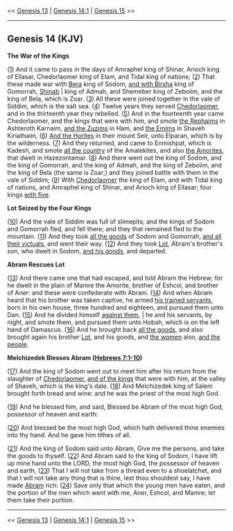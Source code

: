 << [Genesis 13](/genesis/13) | [Genesis 14:1](http://biblehub.com/interlinear/genesis/14-1.htm) | [Genesis 15](/genesis/15) >>

---

## Genesis 14 (KJV)

**The War of the Kings**

([1](https://biblehub.com/interlinear/genesis/14-1.htm)) And it came to pass in the days of Amraphel king of Shinar, Arioch king of Ellasar, Chedorlaomer king of Elam, and Tidal king of nations; ([2](https://biblehub.com/interlinear/genesis/14-2.htm)) That these made war with [Bera](/keys/ATh-BRO) king of Sodom, [and with Birsha](/keys/VATh-BRShO) king of Gomorrah, [Shinab](/keys/ShNAB) | king of Admah, and Shemeber king of Zeboiim, and the king of Bela, which is Zoar. ([3](https://biblehub.com/interlinear/genesis/14-3.htm)) All these were joined together in the vale of Siddim, which is the salt sea. ([4](https://biblehub.com/interlinear/genesis/14-4.htm)) Twelve years they served [Chedorlaomer](/keys/ATh-KDRLOMR), and in the thirteenth year they rebelled. ([5](https://biblehub.com/interlinear/genesis/14-5.htm)) And in the fourteenth year came Chedorlaomer, and the kings that were with him, and smote [the Rephaims](/keys/ATh-RPAIM) in Ashteroth Karnaim, [and the Zuzims](/keys/VATh-HZVZIM) in Ham, and [the Emims](/keys/HAIMIM) in Shaveh Kiriathaim, ([6](https://biblehub.com/interlinear/genesis/14-6.htm)) [And the Horites](/keys/VATh-HChRI) in their mount Seir, unto Elparan, which is by the wilderness. ([7](https://biblehub.com/interlinear/genesis/14-7.htm)) And they returned, and came to Enmishpat, which is Kadesh, and smote [all the country](/keys/ATh-KL-ShDH) of the Amalekites, and also [the Amorites](/keys/ATh-HAMRI), that dwelt in Hazezontamar. ([8](https://biblehub.com/interlinear/genesis/14-8.htm)) And there went out the king of Sodom, and the king of Gomorrah, and the king of Admah, and the king of Zeboiim, and the king of Bela (the same is Zoar;) and they joined battle with them in the vale of Siddim; ([9](https://biblehub.com/interlinear/genesis/14-9.htm)) With [Chedorlaomer](/keys/KDRLOMR) the king of Elam, and with Tidal king of nations, and Amraphel king of Shinar, and Arioch king of Ellasar; four kings [with five](/keys/ATh-HChMShH).

**Lot Seized by the Four Kings**

([10](https://biblehub.com/interlinear/genesis/14-10.htm)) And the vale of Siddim was full of slimepits; and the kings of Sodom and Gomorrah fled, and fell there; and they that remained fled to the mountain. ([11](https://biblehub.com/interlinear/genesis/14-11.htm)) And they took [all the goods](/keys/ATh-KL-RKSh) of Sodom and Gomorrah, [and all their victuals](/keys/VATh-KL-AKLM), and went their way. ([12](https://biblehub.com/interlinear/genesis/14-12.htm)) And they took [Lot](/keys/ATh-LVT), Abram's brother's son, who dwelt in Sodom, [and his goods](/keys/VATh-RKShV), and departed.

**Abram Rescues Lot**

([13](https://biblehub.com/interlinear/genesis/14-13.htm)) And there came one that had escaped, and told Abram the Hebrew; for he dwelt in the plain of Mamre the Amorite, brother of Eshcol, and brother of Aner: and these were confederate with Abram. ([14](https://biblehub.com/interlinear/genesis/14-14.htm)) And when Abram heard that his brother was taken captive, he armed [his trained servants](/keys/ATh-ChNIKIV), born in his own house, three hundred and eighteen, and pursued them unto Dan. ([15](https://biblehub.com/interlinear/genesis/14-15.htm)) And he divided himself [against them](/keys/OLIHM), | he and his servants, by night, and smote them, and pursued them unto Hobah, which is on the left hand of Damascus. ([16](https://biblehub.com/interlinear/genesis/14-16.htm)) And he brought back [all the goods](/keys/KL-HRKSh), and also brought again his brother [Lot](/keys/ATh-LVT), and his goods, and [the women](/keys/HNShIM) also, [and the people](/keys/VATh-HOM).

**Melchizedek Blesses Abram ([Hebrews 7:1-10](https://www.biblegateway.com/passage/?search=hebrews+7%3A1-10&version=KJV))**

([17](https://biblehub.com/interlinear/genesis/14-17.htm)) And the king of Sodom went out to meet him after his return from the slaughter of [Chedorlaomer](/keys/ATh-KDRLOMR), [and of the kings](/keys/VATh-HMLKIM) that were with him, at the valley of Shaveh, which is the king's dale. ([18](https://biblehub.com/interlinear/genesis/14-18.htm)) And Melchizedek king of Salem brought forth bread and wine: and he was the priest of the most high God.

([19](https://biblehub.com/interlinear/genesis/14-19.htm)) And he blessed him, and said, Blessed be Abram of the most high God, possessor of heaven and earth:

([20](https://biblehub.com/interlinear/genesis/14-20.htm)) And blessed be the most high God, which hath delivered thine enemies into thy hand. And he gave him tithes of all.

([21](https://biblehub.com/interlinear/genesis/14-21.htm)) And the king of Sodom said unto Abram, Give me the persons, and take the goods to thyself. ([22](https://biblehub.com/interlinear/genesis/14-22.htm)) And Abram said to the king of Sodom, I have lift up mine hand unto the LORD, the most high God, the possessor of heaven and earth, ([23](https://biblehub.com/interlinear/genesis/14-23.htm)) That I will not take from a thread even to a shoelatchet, and that I will not take any thing that is thine, lest thou shouldest say, I have made [Abram](/keys/ATh-ABRM) rich: ([24](https://biblehub.com/interlinear/genesis/14-24.htm)) Save only that which the young men have eaten, and the portion of the men which went with me, Aner, Eshcol, and Mamre; let them take their portion.

---

<< [Genesis 13](/genesis/13) | [Genesis 14:1](http://biblehub.com/interlinear/genesis/14-1.htm) | [Genesis 15](/genesis/15) >>

